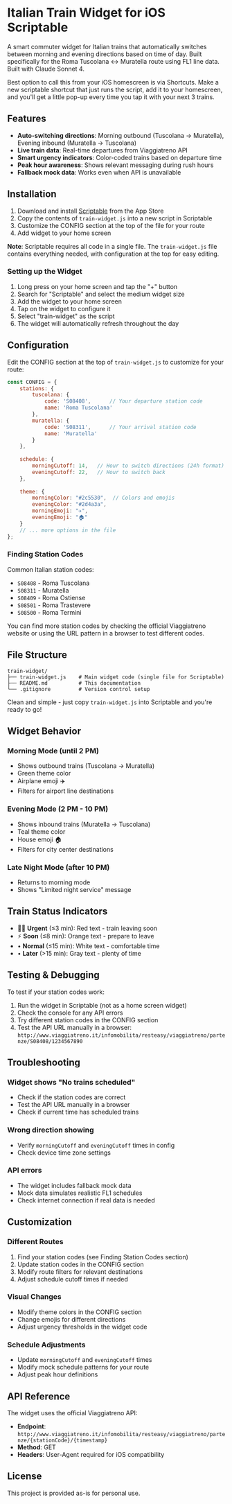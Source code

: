 # Italian Train Widget for iOS Scriptable

A smart commuter widget for Italian trains that automatically switches between morning and evening directions based on time of day. Built specifically for the Roma Tuscolana ↔ Muratella route using FL1 line data. Built with Claude Sonnet 4.

Best option to call this from your iOS homescreen is via Shortcuts. Make a new scriptable shortcut that just runs the script, add it to your homescreen, and you'll get a little pop-up every time you tap it with your next 3 trains.

## Features

- **Auto-switching directions**: Morning outbound (Tuscolana → Muratella), Evening inbound (Muratella → Tuscolana)
- **Live train data**: Real-time departures from Viaggiatreno API
- **Smart urgency indicators**: Color-coded trains based on departure time
- **Peak hour awareness**: Shows relevant messaging during rush hours
- **Fallback mock data**: Works even when API is unavailable

## Installation

1. Download and install [Scriptable](https://apps.apple.com/app/scriptable/id1405459188) from the App Store
2. Copy the contents of `train-widget.js` into a new script in Scriptable
3. Customize the CONFIG section at the top of the file for your route
4. Add widget to your home screen

**Note**: Scriptable requires all code in a single file. The `train-widget.js` file contains everything needed, with configuration at the top for easy editing.

### Setting up the Widget

1. Long press on your home screen and tap the "+" button
2. Search for "Scriptable" and select the medium widget size
3. Add the widget to your home screen
4. Tap on the widget to configure it
5. Select "train-widget" as the script
6. The widget will automatically refresh throughout the day

## Configuration

Edit the CONFIG section at the top of `train-widget.js` to customize for your route:

```javascript
const CONFIG = {
    stations: {
        tuscolana: {
            code: 'S08408',      // Your departure station code
            name: 'Roma Tuscolana'
        },
        muratella: {
            code: 'S08311',      // Your arrival station code
            name: 'Muratella'
        }
    },
    
    schedule: {
        morningCutoff: 14,   // Hour to switch directions (24h format)
        eveningCutoff: 22,   // Hour to switch back
    },
    
    theme: {
        morningColor: "#2c5530",  // Colors and emojis
        eveningColor: "#2d4a3a",
        morningEmoji: "✈️",
        eveningEmoji: "🏠"
    }
    // ... more options in the file
};
```

### Finding Station Codes

Common Italian station codes:
- `S08408` - Roma Tuscolana
- `S08311` - Muratella  
- `S08409` - Roma Ostiense
- `S08501` - Roma Trastevere
- `S08500` - Roma Termini

You can find more station codes by checking the official Viaggiatreno website or using the URL pattern in a browser to test different codes.

## File Structure

```
train-widget/
├── train-widget.js    # Main widget code (single file for Scriptable)
├── README.md          # This documentation
└── .gitignore         # Version control setup
```

Clean and simple - just copy `train-widget.js` into Scriptable and you're ready to go!

## Widget Behavior

### Morning Mode (until 2 PM)
- Shows outbound trains (Tuscolana → Muratella)
- Green theme color
- Airplane emoji ✈️
- Filters for airport line destinations

### Evening Mode (2 PM - 10 PM)
- Shows inbound trains (Muratella → Tuscolana)
- Teal theme color  
- House emoji 🏠
- Filters for city center destinations

### Late Night Mode (after 10 PM)
- Returns to morning mode
- Shows "Limited night service" message

## Train Status Indicators

- 🏃‍♂️ **Urgent** (≤3 min): Red text - train leaving soon
- ⚡ **Soon** (≤8 min): Orange text - prepare to leave
- • **Normal** (≤15 min): White text - comfortable time
- • **Later** (>15 min): Gray text - plenty of time

## Testing & Debugging

To test if your station codes work:

1. Run the widget in Scriptable (not as a home screen widget)
2. Check the console for any API errors
3. Try different station codes in the CONFIG section
4. Test the API URL manually in a browser: `http://www.viaggiatreno.it/infomobilita/resteasy/viaggiatreno/partenze/S08408/1234567890`

## Troubleshooting

### Widget shows "No trains scheduled"
- Check if the station codes are correct
- Test the API URL manually in a browser
- Check if current time has scheduled trains

### Wrong direction showing
- Verify `morningCutoff` and `eveningCutoff` times in config
- Check device time zone settings

### API errors
- The widget includes fallback mock data
- Mock data simulates realistic FL1 schedules
- Check internet connection if real data is needed

## Customization

### Different Routes
1. Find your station codes (see Finding Station Codes section)
2. Update station codes in the CONFIG section
3. Modify route filters for relevant destinations
4. Adjust schedule cutoff times if needed

### Visual Changes
- Modify theme colors in the CONFIG section
- Change emojis for different directions
- Adjust urgency thresholds in the widget code

### Schedule Adjustments
- Update `morningCutoff` and `eveningCutoff` times
- Modify mock schedule patterns for your route
- Adjust peak hour definitions

## API Reference

The widget uses the official Viaggiatreno API:
- **Endpoint**: `http://www.viaggiatreno.it/infomobilita/resteasy/viaggiatreno/partenze/{stationCode}/{timestamp}`
- **Method**: GET
- **Headers**: User-Agent required for iOS compatibility

## License

This project is provided as-is for personal use.